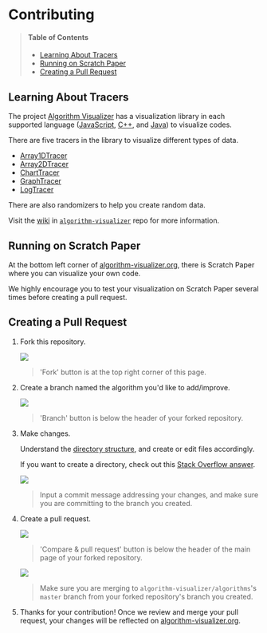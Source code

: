 # Contributing

> #### Table of Contents
> - [Learning About Tracers](#learning-about-tracers)
> - [Running on Scratch Paper](#running-on-scratch-paper)
> - [Creating a Pull Request](#creating-a-pull-request)

## Learning About Tracers

The project [Algorithm Visualizer](https://github.com/algorithm-visualizer) has a visualization library in each supported language ([JavaScript](https://github.com/algorithm-visualizer/tracers.js), [C++](https://github.com/algorithm-visualizer/tracers.cpp), and [Java](https://github.com/algorithm-visualizer/tracers.java)) to visualize codes.

There are five tracers in the library to visualize different types of data.

- [Array1DTracer](https://github.com/algorithm-visualizer/tracers/wiki/Array1DTracer)
- [Array2DTracer](https://github.com/algorithm-visualizer/tracers/wiki/Array2DTracer)
- [ChartTracer](https://github.com/algorithm-visualizer/tracers/wiki/ChartTracer)
- [GraphTracer](https://github.com/algorithm-visualizer/tracers/wiki/GraphTracer)
- [LogTracer](https://github.com/algorithm-visualizer/tracers/wiki/LogTracer)

There are also randomizers to help you create random data.

Visit the [wiki](https://github.com/algorithm-visualizer/algorithm-visualizer/wiki) in [`algorithm-visualizer`](https://github.com/algorithm-visualizer/algorithm-visualizer) repo for more information.

## Running on Scratch Paper

At the bottom left corner of [algorithm-visualizer.org](https://algorithm-visualizer.org/), there is Scratch Paper where you can visualize your own code.

We highly encourage you to test your visualization on Scratch Paper several times before creating a pull request.

## Creating a Pull Request

1. Fork this repository.

    ![](https://raw.githubusercontent.com/algorithm-visualizer/algorithms/master/.images/contributing/fork.png)
    > 'Fork' button is at the top right corner of this page.

2. Create a branch named the algorithm you'd like to add/improve.

    ![](https://raw.githubusercontent.com/algorithm-visualizer/algorithms/master/.images/contributing/create_branch.png)
    > 'Branch' button is below the header of your forked repository.
    
3. Make changes.

    Understand the [directory structure](https://github.com/algorithm-visualizer/algorithm-visualizer/blob/master/PROJECT_DETAILS.md#algorithms), and create or edit files accordingly.
    
    If you want to create a directory, check out this [Stack Overflow answer](https://stackoverflow.com/questions/18773598/creating-folders-inside-github-com-repo-without-using-git).
    
    ![](https://raw.githubusercontent.com/algorithm-visualizer/algorithms/master/.images/contributing/commit_changes.png)
    > Input a commit message addressing your changes, and make sure you are committing to the branch you created.

4. Create a pull request.

    ![](https://raw.githubusercontent.com/algorithm-visualizer/algorithms/master/.images/contributing/compare_and_pull_request.png)
    > 'Compare & pull request' button is below the header of the main page of your forked repository.

    ![](https://raw.githubusercontent.com/algorithm-visualizer/algorithms/master/.images/contributing/open_pull_request.png)
    > Make sure you are merging to `algorithm-visualizer/algorithms`'s `master` branch from your forked repository's branch you created.
    
5. Thanks for your contribution! Once we review and merge your pull request, your changes will be reflected on [algorithm-visualizer.org](https://algorithm-visualizer.org/).
